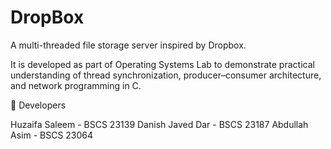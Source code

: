 # DropBox
A multi-threaded file storage server inspired by Dropbox.


It is developed as part of Operating Systems Lab to demonstrate practical understanding of thread synchronization, producer–consumer architecture, and network programming in C.

👥 Developers

Huzaifa Saleem   - BSCS 23139
Danish Javed Dar - BSCS 23187
Abdullah Asim    - BSCS 23064
